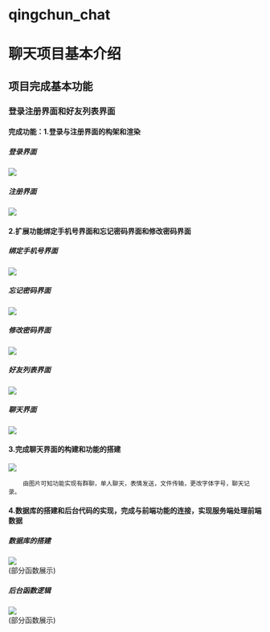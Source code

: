 qingchun_chat
====
聊天项目基本介绍
=====

## 项目完成基本功能<br>
### 登录注册界面和好友列表界面<br>
#### 完成功能：1.登录与注册界面的构架和渲染<br>
##### 登录界面<br>
![](https://github.com/LittleFishUP/qingchun_chat/raw/master/readmeimgs/1.png)<br>
##### 注册界面<br>
![](https://github.com/LittleFishUP/qingchun_chat/raw/master/readmeimgs/2.png)<br>    	 
#### 2.扩展功能绑定手机号界面和忘记密码界面和修改密码界面<br>
##### 绑定手机号界面<br>
![](https://github.com/LittleFishUP/qingchun_chat/raw/master/readmeimgs/3.png)<br>		 
##### 忘记密码界面<br>
![](https://github.com/LittleFishUP/qingchun_chat/raw/master/readmeimgs/4.png)<br>
##### 修改密码界面<br>
![](https://github.com/LittleFishUP/qingchun_chat/raw/master/readmeimgs/5.png)<br>
##### 好友列表界面<br>
![](https://github.com/LittleFishUP/qingchun_chat/raw/master/readmeimgs/6.png)<br>
##### 聊天界面<br>
![](https://github.com/LittleFishUP/qingchun_chat/raw/master/readmeimgs/7.png)<br>
#### 3.完成聊天界面的构建和功能的搭建<br>
![](https://github.com/LittleFishUP/qingchun_chat/raw/master/readmeimgs/7.png)<br>

        由图片可知功能实现有群聊，单人聊天，表情发送，文件传输，更改字体字号，聊天记录。

#### 4.数据库的搭建和后台代码的实现，完成与前端功能的连接，实现服务端处理前端数据<br>
##### 数据库的搭建<br>
![](https://github.com/LittleFishUP/qingchun_chat/raw/master/readmeimgs/8.png)<br>
(部分函数展示)<br>
##### 后台函数逻辑<br>
![](https://github.com/LittleFishUP/qingchun_chat/raw/master/readmeimgs/9.png)<br>
(部分函数展示)<br>